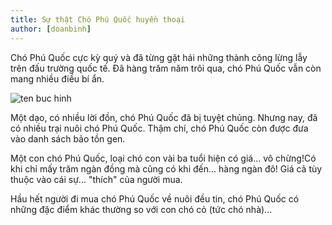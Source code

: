 ```yaml
---
title: Sự thật Chó Phú Quốc huyền thoại
author: [doanbinh]
---
```


Chó Phú Quốc cực kỳ quý và đã từng gặt hái những thành công lừng lẫy trên đấu trường quốc tế. Đã hàng trăm năm trôi qua, chó Phú Quốc vẫn còn mang nhiều điều bí ẩn.


![ten buc hinh](https://i.ytimg.com/vi/fLN_hmX0j40/maxresdefault.jpg "ten buc hinh")

Một dạo, có nhiều lời đồn, chó Phú Quốc đã bị tuyệt chủng. Nhưng nay, đã có nhiều trại nuôi chó Phú Quốc. Thậm chí, chó Phú Quốc còn được đưa vào danh sách bảo tồn gen.

Một con chó Phú Quốc, loại chó con vài ba tuổi hiện có giá... vô chừng!Có khi chỉ mấy trăm ngàn đồng mà cũng có khi đến... hàng ngàn đô! Giá cả tùy thuộc vào cái sự... "thích" của người mua.

Hầu hết người đi mua chó Phú Quốc về nuôi đều tin, chó Phú Quốc có những đặc điểm khác thường so với con chó cỏ (tức chó nhà)...